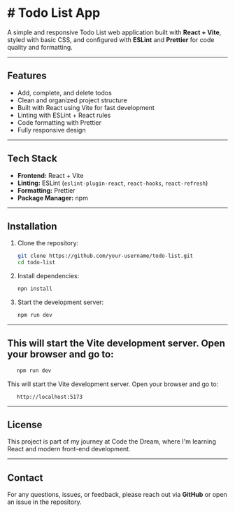 # # Todo List App

A simple and responsive Todo List web application built with **React + Vite**, styled with basic CSS, and configured with **ESLint** and **Prettier** for code quality and formatting.

---

## Features

- Add, complete, and delete todos
- Clean and organized project structure
- Built with React using Vite for fast development
- Linting with ESLint + React rules
- Code formatting with Prettier
- Fully responsive design

---

## Tech Stack

- **Frontend:** React + Vite
- **Linting:** ESLint (`eslint-plugin-react`, `react-hooks`, `react-refresh`)
- **Formatting:** Prettier
- **Package Manager:** npm

---

## Installation

1. Clone the repository:

   ```bash
   git clone https://github.com/your-username/todo-list.git
   cd todo-list

   ```

2. Install dependencies:

   ```bash
   npn install

   ```

3. Start the development server:
   ```bash
   npm run dev
   ```

---

## This will start the Vite development server. Open your browser and go to:

```bash
   npm run dev
```

This will start the Vite development server. Open your browser and go to:

```web
   http://localhost:5173
```

---

## License

This project is part of my journey at Code the Dream, where I'm learning React and modern front-end development.

---

## Contact

For any questions, issues, or feedback, please reach out via **GitHub** or open an issue in the repository.
